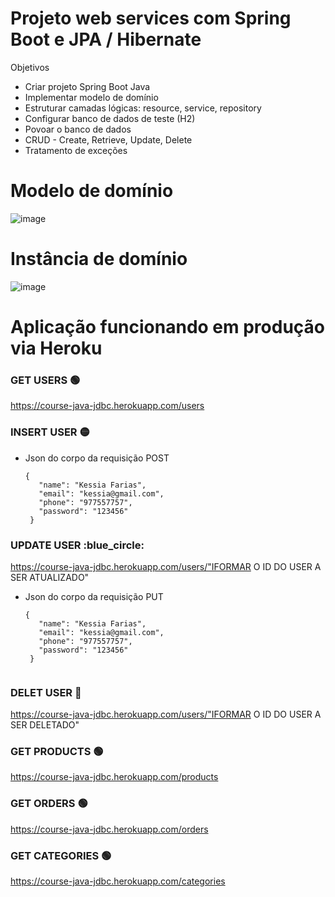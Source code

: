 # Projeto web services com Spring Boot e JPA / Hibernate 
Objetivos 
- Criar projeto Spring Boot Java 
- Implementar modelo de domínio 
- Estruturar camadas lógicas: resource, service, repository 
- Configurar banco de dados de teste (H2) 
- Povoar o banco de dados 
- CRUD - Create, Retrieve, Update, Delete 
- Tratamento de exceções

# Modelo de domínio

![image](https://user-images.githubusercontent.com/86566715/154816104-af1f1f7a-6ec8-41d9-9fde-9f17b77df183.png)

# Instância de domínio

![image](https://user-images.githubusercontent.com/86566715/154816199-d4ea7e2d-e14f-49c4-bf67-fbafa5ea43f7.png)

# Aplicação funcionando em produção via Heroku

### GET USERS :green_circle:
https://course-java-jdbc.herokuapp.com/users

### INSERT USER :yellow_circle:
- Json do corpo da requisição POST
  ```
  {
     "name": "Kessia Farias",
     "email": "kessia@gmail.com",
     "phone": "977557757",
     "password": "123456"
   }

### UPDATE USER :blue_circle:
https://course-java-jdbc.herokuapp.com/users/"IFORMAR O ID DO USER A SER ATUALIZADO"
- Json do corpo da requisição PUT
  ```
  {
     "name": "Kessia Farias",
     "email": "kessia@gmail.com",
     "phone": "977557757",
     "password": "123456"
   }


### DELET USER :red_circle:
https://course-java-jdbc.herokuapp.com/users/"IFORMAR O ID DO USER A SER DELETADO"

### GET PRODUCTS :green_circle:
https://course-java-jdbc.herokuapp.com/products

### GET ORDERS :green_circle:
https://course-java-jdbc.herokuapp.com/orders

### GET CATEGORIES :green_circle:
https://course-java-jdbc.herokuapp.com/categories
